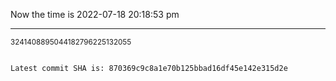 Now the time is 2022-07-18 20:18:53 pm

---

<small>3241408895044182796225132055</small>

```txt

Latest commit SHA is: 870369c9c8a1e70b125bbad16df45e142e315d2e
```
